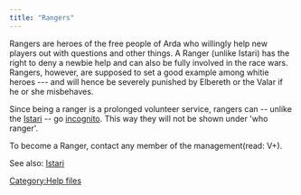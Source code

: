 ```yaml
---
title: "Rangers"
---
```


Rangers are heroes of the free people of Arda who willingly help new
players out with questions and other things. A Ranger (unlike Istari)
has the right to deny a newbie help and can also be fully involved in
the race wars. Rangers, however, are supposed to set a good example
among whitie heroes --- and will hence be severely punished by Elbereth
or the Valar if he or she misbehaves.

Since being a ranger is a prolonged volunteer service, rangers can --
unlike the [Istari](Istari "wikilink") -- go
[incognito](incognito "wikilink"). This way they will not be shown under
'who ranger'.

To become a Ranger, contact any member of the management(read: V+).

See also: [Istari](Istari "wikilink")

[Category:Help files](Category:Help_files "wikilink")